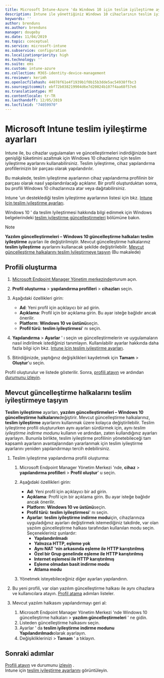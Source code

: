 ```yaml
---
title: Microsoft Intune-Azure 'da Windows 10 için teslim iyileştirme ayarları | Microsoft Docs
description: Intune ile yönettiğiniz Windows 10 cihazlarının teslim iyileştirmesi kullanma şeklini yapılandırın. Intune 'da, güncelleştirmeleri Internet 'ten yüklemek için bir cihaz yapılandırma profili oluşturun. Ayrıca bkz. var olan güncelleştirme halkalarını teslim iyileştirme profiliyle değiştirme.
keywords: ''
author: brenduns
ms.author: brenduns
manager: dougeby
ms.date: 11/04/2019
ms.topic: conceptual
ms.service: microsoft-intune
ms.subservice: configuration
ms.localizationpriority: high
ms.technology: ''
ms.suite: ems
ms.custom: intune-azure
ms.collection: M365-identity-device-management
ms.reviewer: kerimh
ms.openlocfilehash: 44078f61e4f1939b1f0b15b3dde5ac54938ffbc3
ms.sourcegitcommit: ebf72b038219904d6e7d20024b107f4aa68f57e6
ms.translationtype: MT
ms.contentlocale: tr-TR
ms.lasthandoff: 12/05/2019
ms.locfileid: "74059970"
---
```

# <a name="delivery-optimization-settings-in-microsoft-intune"></a>Microsoft Intune teslim iyileştirme ayarları

Intune ile, bu cihazlar uygulamaları ve güncelleştirmeleri indirdiğinizde bant genişliği tüketimini azaltmak için Windows 10 cihazlarınız için teslim iyileştirme ayarlarını kullanabilirsiniz. Teslim iyileştirme, cihaz yapılandırma profillerinizin bir parçası olarak yapılandırılır.  

Bu makalede, teslim iyileştirme ayarlarının cihaz yapılandırma profilinin bir parçası olarak nasıl yapılandırılacağı açıklanır. Bir profil oluşturduktan sonra, bu profili Windows 10 cihazlarınıza atar veya dağıtabilirsiniz. 

Intune 'un desteklediği teslim iyileştirme ayarlarının listesi için bkz. [Intune Için teslim iyileştirme ayarları](../delivery-optimization-settings.md).  

Windows 10 ' da teslim Iyileştirmesi hakkında bilgi edinmek için Windows belgelerindeki [teslim iyileştirme güncelleştirmeleri](https://docs.microsoft.com/windows/deployment/update/waas-delivery-optimization) bölümüne bakın.  

> [!NOTE]
> **Yazılım güncelleştirmeleri – Windows 10 güncelleştirme halkaları** **teslim iyileştirme** ayarları ile değiştirilmiştir. Mevcut güncelleştirme halkalarınız **teslim iyileştirme** ayarlarını kullanacak şekilde değiştirilebilir. [Mevcut güncelleştirme halkalarını teslim Iyileştirmeye taşıyın](#move-existing-update-rings-to-delivery-optimization) (Bu makalede)

## <a name="create-the-profile"></a>Profili oluşturma

1. [Microsoft Endpoint Manager Yönetim merkezinde](https://go.microsoft.com/fwlink/?linkid=2109431)oturum açın.

2. **Profil oluşturma** > **yapılandırma profilleri** > **cihazları** seçin.

3. Aşağıdaki özellikleri girin:

    - **Ad**: Yeni profil için açıklayıcı bir ad girin.
    - **Açıklama**: Profil için bir açıklama girin. Bu ayar isteğe bağlıdır ancak önerilir.
    - **Platform**: **Windows 10 ve üstünü**seçin.
    - **Profil türü**: **teslim iyileştirmesi**' nı seçin.

4. **Yapılandırma** > **Ayarlar** ' ı seçin ve güncelleştirmelerin ve uygulamaların nasıl indirilmek istediğinizi tanımlayın. Kullanılabilir ayarlar hakkında daha fazla bilgi için bkz. [Intune Için teslim iyileştirme ayarları](../delivery-optimization-settings.md).

5. Bitirdiğinizde, yaptığınız değişiklikleri kaydetmek için **Tamam** > **Oluştur**'u seçin.

Profil oluşturulur ve listede gösterilir. Sonra, [profili atayın](device-profile-assign.md) ve ardından [durumunu izleyin](device-profile-monitor.md).

## <a name="move-existing-update-rings-to-delivery-optimization"></a>Mevcut güncelleştirme halkalarını teslim iyileştirmeye taşıyın

**Teslim iyileştirme** ayarları, **yazılım güncelleştirmeleri – Windows 10 güncelleştirme halkalarını**değiştirir. Mevcut güncelleştirme halkalarınız, **teslim iyileştirme** ayarlarını kullanmak üzere kolayca değiştirilebilir. Teslim iyileştirme profili oluştururken aynı ayarları sürdürmek için, aynı *teslim iyileştirme indirme modunu* kullanın ve ardından, zaten kullandığınız ayarları ayarlayın. Bununla birlikte, teslim iyileştirme profilinin yönetebileceği tam kapsamlı ayarların avantajlarından yararlanmak için teslim iyileştirme ayarlarını yeniden yapılandırmayı tercih edebilirsiniz.

1. Teslim iyileştirme yapılandırma profili oluşturma:

    1. Microsoft Endpoint Manager Yönetim Merkezi 'nde, **cihaz** > **yapılandırma profilleri** > **Profil oluştur**' u seçin.
    2. Aşağıdaki özellikleri girin:

        - **Ad**: Yeni profil için açıklayıcı bir ad girin.
        - **Açıklama**: Profil için bir açıklama girin. Bu ayar isteğe bağlıdır ancak önerilir.
        - **Platform**: **Windows 10 ve üstünü**seçin.
        - **Profil türü**: **teslim iyileştirmesi**' nı seçin.
        - **Ayarlar**: **teslim iyileştirme indirme modu**için, cihazlarınıza uyguladığınız ayarları değiştirmek istemediğiniz takdirde, var olan yazılım güncelleştirme halkası tarafından kullanılan modu seçin. Seçenekleriniz şunlardır:
            - **Yapılandırılmadı**
            - **Yalnızca HTTP, eşleme yok**
            - **Aynı NAT 'nin arkasında eşleme ile HTTP karıştırılmış**
            - **Özel bir Grup genelinde eşleme ile HTTP karıştırılmış**
            - **Internet eşlemesi ile HTTP karıştırılmış**
            - **Eşleme olmadan basit indirme modu**
            - **Atlama modu**
    3. Yönetmek isteyebileceğiniz diğer ayarları yapılandırın.

2. Bu yeni profili, var olan yazılım güncelleştirme halkası ile aynı cihazlara ve kullanıcılara atayın. [Profil atama](device-profile-assign.md) adımları listeler.

3. Mevcut yazılım halkasını yapılandırmayı geri al:
    1. Microsoft Endpoint Manager Yönetim Merkezi 'nde Windows 10 güncelleştirme halkaları > **yazılım güncelleştirmeleri** ' ne gidin.
    2. Listeden güncelleştirme halkasını seçin.
    3. Ayarlar ' da **teslim iyileştirme indirme modunu** **Yapılandırılmadı**olarak ayarlayın.
    4. Değişikliklerinizi >  **Tamam** ' a tıklayın.

## <a name="next-steps"></a>Sonraki adımlar

[Profili atayın](device-profile-assign.md) ve durumunu [izleyin](device-profile-monitor.md) .  
Intune için [teslim iyileştirme ayarlarını](../delivery-optimization-settings.md) görüntüleyin.
